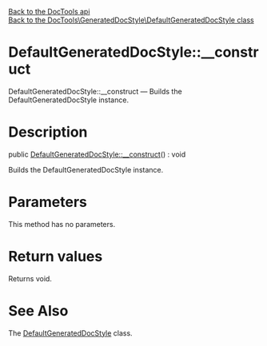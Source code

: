 [Back to the DocTools api](https://github.com/lingtalfi/DocTools/blob/master/doc/api/DocTools.md)<br>
[Back to the DocTools\GeneratedDocStyle\DefaultGeneratedDocStyle class](https://github.com/lingtalfi/DocTools/blob/master/doc/api/DocTools/GeneratedDocStyle/DefaultGeneratedDocStyle.md)


DefaultGeneratedDocStyle::__construct
================



DefaultGeneratedDocStyle::__construct — Builds the DefaultGeneratedDocStyle instance.




Description
================


public [DefaultGeneratedDocStyle::__construct](https://github.com/lingtalfi/DocTools/blob/master/doc/api/DocTools/GeneratedDocStyle/DefaultGeneratedDocStyle/__construct.md)() : void




Builds the DefaultGeneratedDocStyle instance.




Parameters
================

This method has no parameters.


Return values
================

Returns void.







See Also
================

The [DefaultGeneratedDocStyle](https://github.com/lingtalfi/DocTools/blob/master/doc/api/DocTools/GeneratedDocStyle/DefaultGeneratedDocStyle.md) class.
